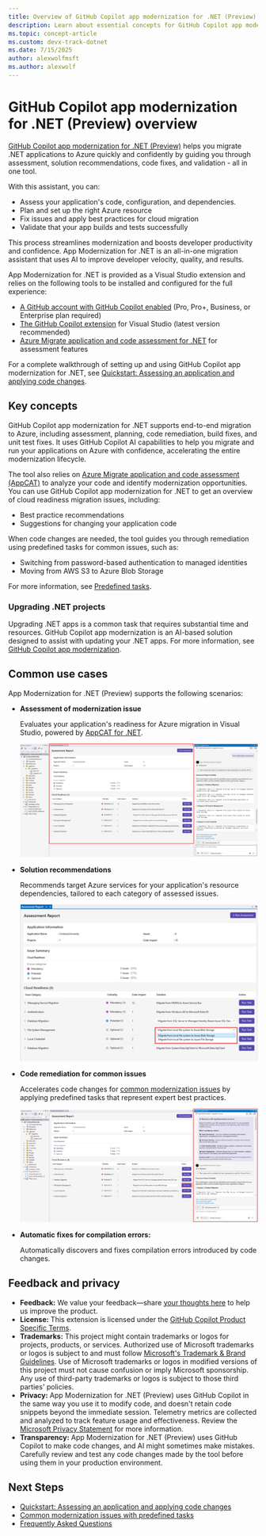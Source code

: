 ```yaml
---
title: Overview of GitHub Copilot app modernization for .NET (Preview)
description: Learn about essential concepts for GitHub Copilot app modernization for .NET 
ms.topic: concept-article
ms.custom: devx-track-dotnet
ms.date: 7/15/2025
author: alexwolfmsft
ms.author: alexwolf
---
```


# GitHub Copilot app modernization for .NET (Preview) overview

[GitHub Copilot app modernization for .NET (Preview)](https://aka.ms/appmod-dotnet-marketplace) helps you migrate .NET applications to Azure quickly and confidently by guiding you through assessment, solution recommendations, code fixes, and validation - all in one tool.

With this assistant, you can:

- Assess your application's code, configuration, and dependencies.
- Plan and set up the right Azure resource
- Fix issues and apply best practices for cloud migration
- Validate that your app builds and tests successfully

This process streamlines modernization and boosts developer productivity and confidence. App Modernization for .NET is an all-in-one migration assistant that uses AI to improve developer velocity, quality, and results.

App Modernization for .NET is provided as a Visual Studio extension and relies on the following tools to be installed and configured for the full experience:

- [A GitHub account with GitHub Copilot enabled](https://github.com/features/copilot) (Pro, Pro+, Business, or Enterprise plan required)
- [The GitHub Copilot extension](https://marketplace.visualstudio.com/items?itemName=GitHub.copilot) for Visual Studio (latest version recommended)
- [Azure Migrate application and code assessment for .NET](../appcat/install.md) for assessment features

For a complete walkthrough of setting up and using GitHub Copilot app modernization for .NET, see [Quickstart: Assessing an application and applying code changes](quickstart.md).

## Key concepts

GitHub Copilot app modernization for .NET supports end-to-end migration to Azure, including assessment, planning, code remediation, build fixes, and unit test fixes. It uses GitHub Copilot AI capabilities to help you migrate and run your applications on Azure with confidence, accelerating the entire modernization lifecycle.

The tool also relies on [Azure Migrate application and code assessment (AppCAT)](../appcat/app-code-assessment-toolkit.md) to analyze your code and identify modernization opportunities. You can use GitHub Copilot app modernization for .NET to get an overview of cloud readiness migration issues, including:

- Best practice recommendations
- Suggestions for changing your application code

When code changes are needed, the tool guides you through remediation using predefined tasks for common issues, such as:

- Switching from password-based authentication to managed identities
- Moving from AWS S3 to Azure Blob Storage

For more information, see [Predefined tasks](predefined-tasks.md).

### Upgrading .NET projects

Upgrading .NET apps is a common task that requires substantial time and resources. GitHub Copilot app modernization is an AI-based solution designed to assist with updating your .NET apps. For more information, see [GitHub Copilot app modernization](../../../core/porting/github-copilot-app-modernization-overview.md).

## Common use cases

App Modernization for .NET (Preview) supports the following scenarios:

- **Assessment of modernization issue**  

    Evaluates your application's readiness for Azure migration in Visual Studio, powered by [AppCAT for .NET](../appcat/install.md).

    ![Assessment](media/overview_assessment.png)

- **Solution recommendations**  

    Recommends target Azure services for your application's resource dependencies, tailored to each category of assessed issues.

    ![Solution](media/overview_solution.png)

- **Code remediation for common issues**

    Accelerates code changes for [common modernization issues](predefined-tasks.md) by applying predefined tasks that represent expert best practices.

    ![Apply Task](media/overview_remediation.png)

- **Automatic fixes for compilation errors:**  

    Automatically discovers and fixes compilation errors introduced by code changes.

## Feedback and privacy

- **Feedback:** We value your feedback—share [your thoughts here](https://aka.ms/AM4DFeedback) to help us improve the product.
- **License:** This extension is licensed under the [GitHub Copilot Product Specific Terms](https://github.com/customer-terms/github-copilot-product-specific-terms).
- **Trademarks:** This project might contain trademarks or logos for projects, products, or services. Authorized use of Microsoft trademarks or logos is subject to and must follow [Microsoft's Trademark & Brand Guidelines](https://www.microsoft.com/en-us/legal/intellectualproperty/trademarks/usage/general). Use of Microsoft trademarks or logos in modified versions of this project must not cause confusion or imply Microsoft sponsorship. Any use of third-party trademarks or logos is subject to those third parties' policies.
- **Privacy:** App Modernization for .NET (Preview) uses GitHub Copilot in the same way you use it to modify code, and doesn't retain code snippets beyond the immediate session. Telemetry metrics are collected and analyzed to track feature usage and effectiveness. Review the [Microsoft Privacy Statement](https://go.microsoft.com/fwlink/?LinkId=521839) for more information.
- **Transparency:** App Modernization for .NET (Preview) uses GitHub Copilot to make code changes, and AI might sometimes make mistakes. Carefully review and test any code changes made by the tool before using them in your production environment.

## Next Steps

- [Quickstart: Assessing an application and applying code changes](quickstart.md)
- [Common modernization issues with predefined tasks](predefined-tasks.md)
- [Frequently Asked Questions](faq.md)
